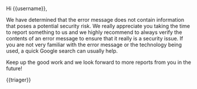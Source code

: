 Hi {{username}},

We have determined that the error message does not contain information that poses a potential security risk. We really appreciate you taking the time to report something to us and we highly recommend to always verify the contents of an error message to ensure that it really is a security issue. If you are not very familiar with the error message or the technology being used, a quick Google search can usually help.

Keep up the good work and we look forward to more reports from you in the future!

{{triager}}